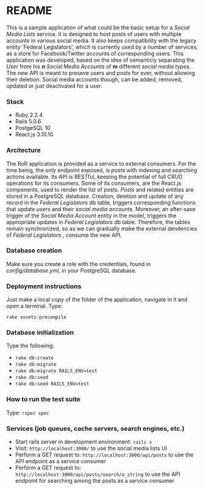 # README

This is a sample application of what could be the basic setup for a *Social Media Lists* service. It is designed to host posts of users with multiple accounts in various social media. It also keeps compatibility with the legacy entity 'Federal Legislators', which is currently used by a number of services, as a store for Facebook/Twitter accounts of corresponding users. This application was developed, based on the idea of semanticly separating the *User* from his **n** *Social Media Accounts* of **m** different *social media types*. The new API is meant to preseve users and posts for ever, without allowing their deletion. Social media accounts though, can be added, removed, updated or just deactivated for a user. 

### Stack
* Ruby 2.2.4
* Rails 5.0.6
* PostgeSQL 10
* React.js 3.10.10

### Arcitecture
The RoR application is provided as a service to external consumers. For the time being, the only endpoint exposed, is *posts* with indexing and searching actions available. Its API is RESTful, keeping the potential of full CRUD operations for its consumers. Some of its consumers, are the React.js components, used to render the list of posts. *Posts* and related entities are stored in a PostgreSQL database. Creation, deletion and update of any record in the *Federal Legislators* db table, triggers corresponding functions that update *users* and their *social media accounts*. Moreover, an after-save trigger of the *Social Media Account* entity in the model, triggers the appropriate updates in *Federal Legislators* db table. Therefore, the tables remain synchronized, so as we can gradually make the external dendencies of *Federal Legislators* , consume the new API.

### Database creation
[Install PostgreSQL]:http://postgresguide.com/setup/install.html
Make sure you create a role with the credentials, found in *config/database.yml*, in your PostgreSQL database.

### Deployment instructions
Just make a local copy of the folder of the application, navigate in it and open a terminal. Type:

`rake assets:precompile`

### Database initialization
Type the following:
* `rake db:create`
* `rake db:migrate`
* `rake db:migrate RAILS_ENV=test`
* `rake db:seed`
* `rake db:seed RAILS_ENV=test`

### How to run the test suite
Type:
`rspec spec`

### Services (job queues, cache servers, search engines, etc.)
* Start rails server in development environment:
`rails s`
* Visit:
`http://localhost:3000/`
to use the social media lists UI
* Perform a GET request to:
`http://localhost:3000/api/posts`
to use the API endpoint as a service consumer
* Perform a GET request to:
`http://localhost:3000/api/posts/search/a_string`
to use the API endpoint for searching among the posts as a service consumer

